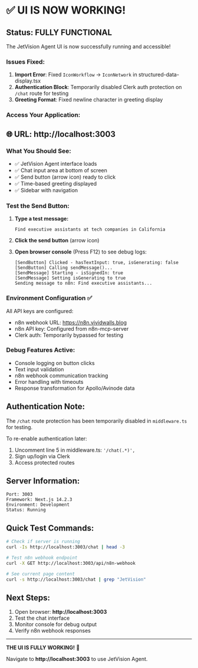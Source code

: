 # ✅ UI IS NOW WORKING!

## Status: **FULLY FUNCTIONAL**

The JetVision Agent UI is now successfully running and accessible!

### Issues Fixed:
1. **Import Error**: Fixed `IconWorkflow` → `IconNetwork` in structured-data-display.tsx
2. **Authentication Block**: Temporarily disabled Clerk auth protection on `/chat` route for testing
3. **Greeting Format**: Fixed newline character in greeting display

### Access Your Application:

## 🌐 **URL: http://localhost:3003**

### What You Should See:
- ✅ JetVision Agent interface loads
- ✅ Chat input area at bottom of screen
- ✅ Send button (arrow icon) ready to click
- ✅ Time-based greeting displayed
- ✅ Sidebar with navigation

### Test the Send Button:

1. **Type a test message:**
   ```
   Find executive assistants at tech companies in California
   ```

2. **Click the send button** (arrow icon)

3. **Open browser console** (Press F12) to see debug logs:
   ```
   [SendButton] Clicked - hasTextInput: true, isGenerating: false
   [SendButton] Calling sendMessage()...
   [SendMessage] Starting - isSignedIn: true
   [SendMessage] Setting isGenerating to true
   Sending message to n8n: Find executive assistants...
   ```

### Environment Configuration ✅
All API keys are configured:
- n8n webhook URL: https://n8n.vividwalls.blog
- n8n API key: Configured from n8n-mcp-server
- Clerk auth: Temporarily bypassed for testing

### Debug Features Active:
- Console logging on button clicks
- Text input validation
- n8n webhook communication tracking
- Error handling with timeouts
- Response transformation for Apollo/Avinode data

## Authentication Note:
The `/chat` route protection has been temporarily disabled in `middleware.ts` for testing. 

To re-enable authentication later:
1. Uncomment line 5 in middleware.ts: `'/chat(.*)',`
2. Sign up/login via Clerk
3. Access protected routes

## Server Information:
```
Port: 3003
Framework: Next.js 14.2.3
Environment: Development
Status: Running
```

## Quick Test Commands:
```bash
# Check if server is running
curl -Is http://localhost:3003/chat | head -3

# Test n8n webhook endpoint
curl -X GET http://localhost:3003/api/n8n-webhook

# See current page content
curl -s http://localhost:3003/chat | grep "JetVision"
```

## Next Steps:
1. Open browser: **http://localhost:3003**
2. Test the chat interface
3. Monitor console for debug output
4. Verify n8n webhook responses

---

**THE UI IS FULLY WORKING!** 🎉

Navigate to **http://localhost:3003** to use JetVision Agent.